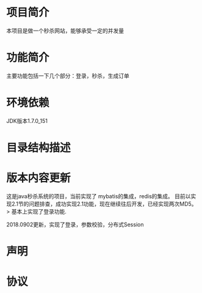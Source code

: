 # 项目简介
本项目是做一个秒杀网站，能够承受一定的并发量

# 功能简介
主要功能包括一下几个部分：登录，秒杀，生成订单

# 环境依赖
JDK版本1.7.0_151

# 目录结构描述

# 版本内容更新
这是java秒杀系统的项目，当前实现了
mybatis的集成，redis的集成。
目前以实现2.1节的问题排查，成功实现2.1功能，现在继续往后开发，已经实现两次MD5。>
基本上实现了登录功能.

2018.0902更新，实现了登录，参数校验，分布式Session
# 声明

# 协议

